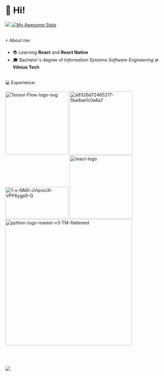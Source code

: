 # 👋 Hi!
<a href="https://github.com/Jok3r182"><img src="https://github-readme-stats.vercel.app/api/top-langs/?username=Jok3r182&theme=merko&&hide=blade,C&langs_count=3)"/></a>&nbsp;[![My Awesome Stats](https://awesome-github-stats.azurewebsites.net/user-stats/Jok3r182?cardType=github&theme=merko&Ring=7AAE3D&Background=674099&Text=96C93C&Title=F6971F&Border=96C93C)](https://git.io/awesome-stats-card)
<br/><br/>

⚡ About me:

  *  📚 Learning **React** and **React Native**
  *  🎓 Bachelor's degree of *Information Systems Software Engineering* at **Vilnius Tech**
<br/><br/>

💻 Experience:

<a href="https://ibb.co/L537205"><img src="https://i.ibb.co/C2fGTw2/Tensor-Flow-logo-svg.png" alt="Tensor-Flow-logo-svg" border="0" width="200"></a>
<a href="https://imgbb.com/"><img src="https://i.ibb.co/3BDrXr1/a9326d72465217-5be8ae1c0a8a7.png" alt="a9326d72465217-5be8ae1c0a8a7" border="0" width="200"></a>
<br/>
<a href="https://imgbb.com/"><img src="https://i.ibb.co/YhN4NFf/1-o-NM0-JVqivoi3l-VPF6ygp9-Q.png" alt="1-o-NM0-JVqivoi3l-VPF6ygp9-Q" border="0" width="200" height="100"></a>
<a href="https://ibb.co/XCKykWM"><img src="https://i.ibb.co/hm4X1gw/react-logo.webp" alt="react-logo" border="0" width="200"></a><br/>
<a href="https://imgbb.com/"><img src="https://i.ibb.co/3z30TGV/python-logo-master-v3-TM-flattened.png" alt="python-logo-master-v3-TM-flattened" width="400" border="0"></a>
<br/><br/><br/><br/>

![](https://komarev.com/ghpvc/?username=Jok3r182)
